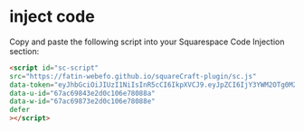 <h1>inject code</h1>

Copy and paste the following script into your Squarespace Code Injection section:  

```html
<script id="sc-script"
src="https://fatin-webefo.github.io/squareCraft-plugin/sc.js"
data-token="eyJhbGciOiJIUzI1NiIsInR5cCI6IkpXVCJ9.eyJpZCI6IjY3YWM2OTg0M2UyZDBjMTA2ZTc4MDg4YSIsImVtYWlsIjoiamFtZXNAZ21haWwuY29tIiwidmVyaWZpZWQiOmZhbHNlLCJpYXQiOjE3MzkzNTI0NTQsImV4cCI6MTc0MTk0NDQ1NH0.WhFo_SGGVHaWpXGr5w3Mexh7b9g-Uj16-WCQQKZWUQU"
data-u-id="67ac69843e2d0c106e78088a"
data-w-id="67ac69873e2d0c106e78088e"
defer
></script>
